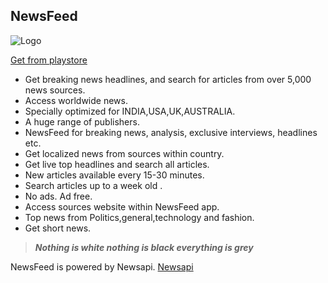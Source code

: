## NewsFeed

![Logo](https://github.com/navaneethsaj/newsfeed/blob/master/11e0d141-6fa5-4960-85f6-5b16d893a547.png)

[Get from playstore](https://play.google.com/store/apps/details?id=com.newsfeed.asus.newsfeed&hl=en)

* Get breaking news headlines, and search for articles from over 5,000 news sources.
* Access worldwide news.
* Specially optimized for INDIA,USA,UK,AUSTRALIA.
* A huge range of publishers.
* NewsFeed for breaking news, analysis, exclusive interviews, headlines etc.
* Get localized news from sources within country.
* Get live top headlines and search all articles.
* New articles available every 15-30 minutes.
* Search articles up to a week old .
* No ads. Ad free.
* Access sources website within NewsFeed app.
* Top news from Politics,general,technology and fashion.
* Get short news.

> ___Nothing is white nothing is black everything is grey___

NewsFeed is powered by Newsapi.
[Newsapi](https://newsapi.org/)
